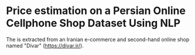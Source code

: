 # Price estimation on a Persian Online Cellphone Shop Dataset Using NLP

The is extracted from an Iranian e-commerce and second-hand online shop named "Divar" (https://divar.ir/).
